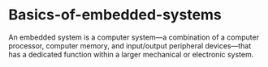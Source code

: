 # Basics-of-embedded-systems
An embedded system is a computer system—a combination of a computer processor, computer memory, and input/output peripheral devices—that has a dedicated function within a larger mechanical or electronic system.
